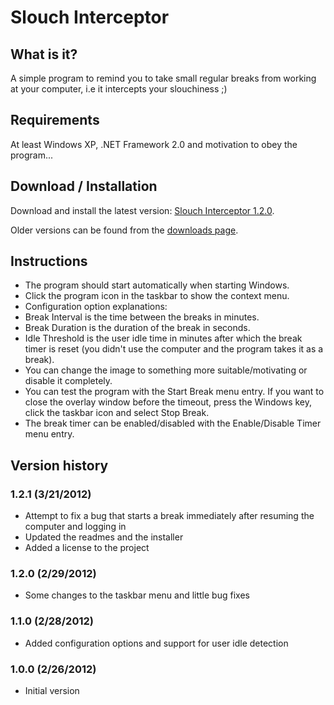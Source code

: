 # Slouch Interceptor

## What is it?

A simple program to remind you to take small regular breaks from working at your computer, i.e it intercepts your slouchiness ;)

## Requirements

At least Windows XP, .NET Framework 2.0 and motivation to obey the program...

## Download / Installation

Download and install the latest version: [Slouch Interceptor 1.2.0](https://github.com/downloads/mikoro/Slouch-Interceptor/Slouch%20Interceptor%201.2.0.msi).

Older versions can be found from the [downloads page](https://github.com/mikoro/Slouch-Interceptor/downloads).

## Instructions

- The program should start automatically when starting Windows.
- Click the program icon in the taskbar to show the context menu.
- Configuration option explanations:
 - Break Interval is the time between the breaks in minutes.
 - Break Duration is the duration of the break in seconds.
 - Idle Threshold is the user idle time in minutes after which the break timer is reset (you didn't use the computer and the program takes it as a break).
 - You can change the image to something more suitable/motivating or disable it completely.
- You can test the program with the Start Break menu entry. If you want to close the overlay window before the timeout, press the Windows key, click the taskbar icon and select Stop Break.
- The break timer can be enabled/disabled with the Enable/Disable Timer menu entry.

## Version history

### 1.2.1 (3/21/2012)

- Attempt to fix a bug that starts a break immediately after resuming the computer and logging in
- Updated the readmes and the installer
- Added a license to the project

### 1.2.0 (2/29/2012)

- Some changes to the taskbar menu and little bug fixes

### 1.1.0 (2/28/2012)

- Added configuration options and support for user idle detection

### 1.0.0 (2/26/2012)

- Initial version